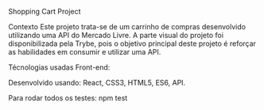 Shopping Cart Project 

Contexto
Este projeto trata-se de um carrinho de compras desenvolvido utilizando uma API do Mercado Livre. A parte visual do projeto foi disponibilizada pela Trybe, pois o objetivo principal deste projeto é reforçar as habilidades em consumir e utilizar uma API.

Técnologias usadas
Front-end:

Desenvolvido usando: React, CSS3, HTML5, ES6, API.

Para rodar todos os testes:
 npm test
